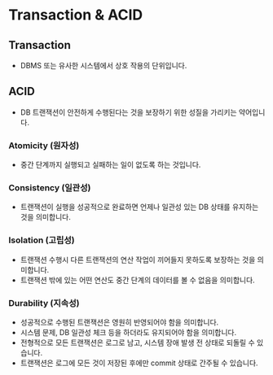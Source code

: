 # Transaction & ACID

## Transaction
* DBMS 또는 유사한 시스템에서 상호 작용의 단위입니다.

## ACID
* DB 트랜잭션이 안전하게 수행된다는 것을 보장하기 위한 성질을 가리키는 약어입니다.

### Atomicity (원자성)
* 중간 단계까지 실행되고 실패하는 일이 없도록 하는 것입니다.

### Consistency (일관성)
* 트랜잭션이 실행을 성공적으로 완료하면 언제나 일관성 있는 DB 상태를 유지하는 것을 의미합니다.

### Isolation (고립성)
* 트랜잭션 수행시 다른 트랜잭션의 연산 작업이 끼어들지 못하도록 보장하는 것을 의미합니다.
* 트랜잭션 밖에 있는 어떤 연산도 중간 단계의 데이터를 볼 수 없음을 의미합니다.

### Durability (지속성)
* 성공적으로 수행된 트랜잭션은 영원히 반영되어야 함을 의미합니다.
* 시스템 문제, DB 일관성 체크 등을 하더라도 유지되어야 함을 의미합니다.
* 전형적으로 모든 트랜잭션은 로그로 남고, 시스템 장애 발생 전 상태로 되돌릴 수 있습니다.
* 트랜잭션은 로그에 모든 것이 저장된 후에만 commit 상태로 간주될 수 있습니다.